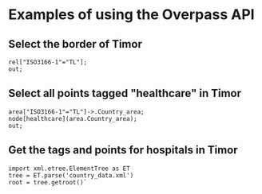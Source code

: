 # Examples of using the Overpass API

## Select the border of Timor

```
rel["ISO3166-1"="TL"];
out;
```

## Select all points tagged "healthcare" in Timor
```
area["ISO3166-1"="TL"]->.Country_area;
node[healthcare](area.Country_area);
out;
```

## Get the tags and points for hospitals in Timor
```
import xml.etree.ElementTree as ET
tree = ET.parse('country_data.xml')
root = tree.getroot()`
